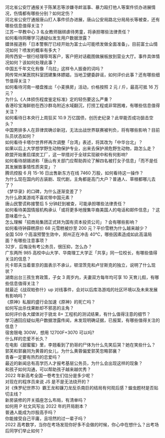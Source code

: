 河北省公安厅通报关于陈某志等涉嫌寻衅滋事、暴力殴打他人等案件侦办进展情况，伤情都有哪些分别？如何定伤？  
河北省公安厅通报唐山打人事件侦办进展，唐山公安局路北分局局长等被查，还有哪些信息值得关注？  
江苏一早教中心 3 名女教师捆绑虐待男童，将承担哪些法律责任？  
如何看待网曝学习通疑似发生用户数据泄露？  
媒体报道称「日本警察厅已经开始为富士山可能喷发做全面准备」，目前富士山情况如何？喷发的概率有多大？  
网传西安一银行经理辱骂客户，客户把对话截图做展板放到营业大厅。事件具体情况如何？该如何处理此事？  
中国五千年文化有像「乌拉」这样令人振奋的词吗？  
网传常州某医院科室团建集体嫖娼，当地卫健委辟谣，如何评价此事？还有哪些细节值得关注？  
如何看待河南一楼盘推出「小麦换房」活动，价格按照 2 元 / 斤，最高可抵 16 万元？  
为什么《人体损伤程度鉴定标准》定的轻伤要这么严重？  
香港珍宝海鲜舫在西沙群岛附近水域翻沉，打捞工程或非常困难，有哪些信息值得关注？  
如何看待日本央行上周狂买 10.9 万亿国债，创历史纪录？此举能否成功狙击空头？  
中国男排多人在菲律宾确诊新冠，无法出战世界联赛被判负，将有哪些影响？目前队员状态如何？  
如何看待卡塔尔世界杯再次调整「台湾」表述，将其改为「中华台北」？  
如果以后上大学想学野生动物保护专业，出来去保护濒危野生动物，路怎么走？  
欧盟开始重启煤炭工厂，这一举措对于全球实现碳中和有何影响?  
如何看待胡锡进称「唐山有关部门应帮助舆论了解四名被打女子信息」「而不是任其发展致事情性质突变」？  
腾讯控股 6 月 15-16 日出售新东方在线 7460 万股，如何看待这一操作？  
为什么现在国内的古装剧、现代剧，主角都是高门大户？普通人、草根都哪儿去了？  
《梦华录》的口碑，为什么逐渐变差了？  
为什么欧美游戏不喜欢带中国元素？  
唐山民警谎称接警后 5 分钟赶到被查，可能承担哪些法律责任？  
如何看待美国情报机构承认「或将更多地搜集华裔美国人的电话和邮件信息」？这意味着什么？  
怎么理解「招商局集团正式转为国有资本投资公司」？会有哪些影响？  
如何看待钟薛糕原价 68 元雪糕被炒至 200 元？平价雪糕为什么越来越少？  
全国 509 个高温预警生效中，郑州正在冲击 40℃，哪些因素造成如此高温局面？有哪些注意事项？  
32岁，后悔没有考公务员，很压抑，怎么办？  
广东两所 985 高校中山大学、华南理工大学正「共享」同一位校长，有哪些值得关注的信息？  
托卡耶夫当着普京的面表示不承认，顿涅茨克和卢甘斯克的独立​，说明了什么现状？  
湖南出台三孩生育政策，子女 3 周岁内，夫妻双方每年均可享 10 天育儿假，有哪些信息值得关注？  
就最近《战双帕弥什》up 对线事件，会对以后库洛游戏的社区环境以及未来发展有影响吗？  
《原神》私服的盛行会加速《原神》的死亡吗？  
如何写出杀伐果断却不邪恶的主角？  
如何评价各大媒体对于骁龙 8+ 工程机的测试结果，有什么值得注意的细节？  
学习通回应疑似用户数据泄露传闻，未发现明确证据，已报案，有哪些值得关注的信息？  
宿舍限电 300W，想用 12700F+3070 可以吗?  
什么样的恋爱不长久？  
在电影《甜蜜蜜》里，李翘看到了豹哥的尸体为什么先笑后哭？她在笑些什么？  
郭芙和郭襄同为黄蓉的女儿，为什么黄蓉偏爱郭芙忽略郭襄？  
青春一定要有热烈的恋爱吗？  
最近的新闻总有高学历人才报考基层公务员，为什么会出现这样的现象？  
和孩子如何沟通，可以帮助孩子越来越优秀？  
2022 年新高考全国一卷考生们估分是多少呢？  
对现在的程序员来说 JS 是不是无法绕开的？  
对《侏罗纪世界3》霸王龙和镰刀龙反杀南巨的结局有何观后感？蝗虫题材是否贴切主线？  
新房装修的开关插座怎么布局，有清单吗？  
如何用 P 社文风写出 2022 年的开局剧本？  
普通人能成为炒股高手吗？  
你能接受自己平庸，且坦然的过一辈子吗？  
2022 高考数学，当你在考场发现你好多不会做的时候，你心中在想什么？出考场后同学们举止如何？  
